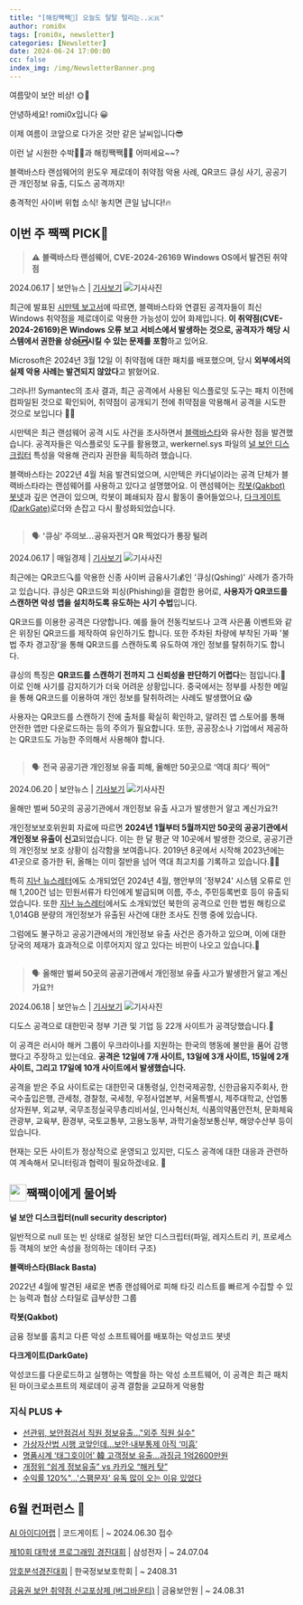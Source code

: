 ```yaml
---
title: "[해킹짹짹🐣] 오늘도 탈탈 털리는..🇰🇷"
author: romi0x
tags: [romi0x, newsletter]
categories: [Newsletter]
date: 2024-06-24 17:00:00
cc: false
index_img: /img/NewsletterBanner.png
---
```


여름맞이 보안 비상! 🌞🍉

안녕하세요! romi0x입니다 😀

이제 여름이 코앞으로 다가온 것만 같은 날씨입니다😎

이런 날 시원한 수박🍉🍉과 해킹짹짹🐣🐣 어떠세요~~?

블랙바스타 랜섬웨어의 윈도우 제로데이 취약점 악용 사례, QR코드 큐싱 사기, 공공기관 개인정보 유출, 디도스 공격까지!

충격적인 사이버 위협 소식! 놓치면 큰일 납니다!🔥


## 이번 주 짹짹 PICK🐥
> ⚠️ **블랙바스타 랜섬웨어, CVE-2024-26169 Windows OS에서 발견된 취약점**

2024.06.17 | 보안뉴스 | [기사보기](https://www.boannews.com/media/view.asp?idx=130624&direct=mobile)
![기사사진](newsletter0624/image1.png)

최근에 발표된 [시만텍 보고서](https://symantec-enterprise-blogs.security.com/threat-intelligence/black-basta-ransomware-zero-day)에 따르면, 블랙바스타와 연결된 공격자들이 최신 Windows 취약점을 제로데이로 악용한 가능성이 있어 화제입니다. **이 취약점(CVE-2024-26169)은 Windows 오류 보고 서비스에서 발생하는 것으로, 공격자가 해당 시스템에서 권한을 상승🆙시킬 수 있는 문제를 포함**하고 있어요.

Microsoft은 2024년 3월 12일 이 취약점에 대한 패치를 배포했으며, 당시 **외부에서의 실제 악용 사례는 발견되지 않았다**고 밝혔어요. 

그러나!! Symantec의 조사 결과, 최근 공격에서 사용된 익스플로잇 도구는 패치 이전에 컴파일된 것으로 확인되어, 취약점이 공개되기 전에 취약점을 악용해서 공격을 시도한 것으로 보입니다 😵‍💫

시만텍은 최근 랜섬웨어 공격 시도 사건을 조사하면서 [블랙바스타](#짹짹이에게-물어봐)와 유사한 점을 발견했습니다. 공격자들은 익스플로잇 도구를 활용했고, werkernel.sys 파일의 [널 보안 디스크립터](#짹짹이에게-물어봐) 특성을 악용해 관리자 권한을 획득하려 했습니다.

블랙바스타는 2022년 4월 처음 발견되었으며, 시만텍은 카디널이라는 공격 단체가 블랙바스타라는 랜섬웨어를 사용하고 있다고 설명했어요. 이 랜섬웨어는 [칵봇(Qakbot) 봇넷](#짹짹이에게-물어봐)과 깊은 연관이 있으며, 칵봇이 폐쇄되자 잠시 활동이 줄어들었으나, [다크게이트(DarkGate)](#짹짹이에게-물어봐)로더와 손잡고 다시 활성화되었습니다.

## 
> 🗣 **'큐싱' 주의보…공유자전거 QR 찍었다가 통장 털려**

2024.06.17 | 매일경제 | [기사보기](https://m.mk.co.kr/amp/11043900)
![기사사진](newsletter0624/image2.png)

최근에는 QR코드🔍를 악용한 신종 사이버 금융사기💰인 '큐싱(Qshing)' 사례가 증가하고 있습니다. 큐싱은 QR코드와 피싱(Phishing)을 결합한 용어로, **사용자가 QR코드를 스캔하면 악성 앱을 설치하도록 유도하는 사기 수법**입니다.

QR코드를 이용한 공격은 다양합니다. 예를 들어 전동킥보드나 고객 사은품 이벤트와 같은 위장된 QR코드를 제작하여 유인하기도 합니다. 또한 주차된 차량에 부착된 가짜 '불법 주차 경고장'을 통해 QR코드를 스캔하도록 유도하여 개인 정보를 탈취하기도 합니다.

큐싱의 특징은 **QR코드를 스캔하기 전까지 그 신뢰성을 판단하기 어렵다**는 점입니다.📱 이로 인해 사기를 감지하기가 더욱 어려운 상황입니다. 중국에서는 정부를 사칭한 메일을 통해 QR코드를 이용하여 개인 정보를 탈취하려는 사례도 발생했어요 😱

사용자는 QR코드를 스캔하기 전에 출처를 확실히 확인하고, 알려진 앱 스토어를 통해 안전한 앱만 다운로드하는 등의 주의가 필요합니다. 또한, 공공장소나 기업에서 제공하는 QR코드도 가능한 주의해서 사용해야 합니다.


## 
> 🗣 **전국 공공기관 개인정보 유출 피해, 올해만 50곳으로 ‘역대 최다’ 찍어"**

2024.06.20 | 보안뉴스 | [기사보기](https://www.boannews.com/media/view.asp?idx=130758&direct=mobile)
![기사사진](newsletter0624/image3.png)

올해만 벌써 50곳의 공공기관에서 개인정보 유출 사고가 발생한거 알고 계신가요?!

개인정보보호위원회 자료에 따르면 **2024년 1월부터 5월까지만 50곳의 공공기관에서 개인정보 유출이 신고**되었습니다. 이는 한 달 평균 약 10곳에서 발생한 것으로, 공공기관의 개인정보 보호 상황이 심각함을 보여줍니다. 2019년 8곳에서 시작해 2023년에는 41곳으로 증가한 뒤, 올해는 이미 절반을 넘어 역대 최고치를 기록하고 있습니다.🤦‍♂️

특히 [지난 뉴스레터](https://hackyboiz.github.io/2024/05/13/romi0x/newsletter0513/#-3)에도 소개되었던  2024년 4월, 행안부의 '정부24' 시스템 오류로 인해 1,200건 넘는 민원서류가 타인에게 발급되며 이름, 주소, 주민등록번호 등이 유출되었습니다. 또한 [지난 뉴스레터](https://hackyboiz.github.io/2024/05/20/clalxk/newsletter0520/#%EC%9D%B4%EB%B2%88-%EC%A3%BC-%EC%A7%B9%EC%A7%B9-PICK%F0%9F%90%A5)에서도 소개되었던 북한의 공격으로 인한 법원 해킹으로 1,014GB 분량의 개인정보가 유출된 사건에 대한 조사도 진행 중에 있습니다.

그럼에도 불구하고 공공기관에서의 개인정보 유출 사건은 증가하고 있으며, 이에 대한 당국의 제재가 효과적으로 이루어지지 않고 있다는 비판이 나오고 있습니다.📢


## 
> 🗣️ **올해만 벌써 50곳의 공공기관에서 개인정보 유출 사고가 발생한거 알고 계신가요?!**

2024.06.18 | 보안뉴스 | [기사보기](https://www.boannews.com/media/view.asp?idx=130643&direct=mobile)
![기사사진](newsletter0624/image4.png)

디도스 공격으로 대한민국 정부 기관 및 기업 등 22개 사이트가 공격당했습니다.🎯

이 공격은 러시아 해커 그룹이 우크라이나를 지원하는 한국의 행동에 불만을 품어 감행했다고 주장하고 있는데요. **공격은 12일에 7개 사이트, 13일에 3개 사이트, 15일에 2개 사이트, 그리고 17일에 10개 사이트에서 발생했습니다.**

공격을 받은 주요 사이트로는 대한민국 대통령실, 인천국제공항, 신한금융지주회사, 한국수출입은행, 관세청, 경찰청, 국세청, 우정사업본부, 서울특별시, 제주대학교, 산업통상자원부, 외교부, 국무조정실국무총리비서실, 인사혁신처, 식품의약품안전처, 문화체육관광부, 교육부, 환경부, 국토교통부, 고용노동부, 과학기술정보통신부, 해양수산부 등이 있습니다.

현재는 모든 사이트가 정상적으로 운영되고 있지만, 디도스 공격에 대한 대응과 관련하여 계속해서 모니터링과 협력이 필요하겠네요. 🤔


## 짹짹이에게 물어봐 <img src="/img/keyword.gif" width="30" height="30" style="float:left;"/>

**널 보안 디스크립터(null security descriptor)**

일반적으로 null 또는 빈 상태로 설정된 보안 디스크립터(파일, 레지스트리 키, 프로세스 등 객체의 보안 속성을 정의하는 데이터 구조)

**블랙바스타(Black Basta)**

2022년 4월에 발견된 새로운 변종 랜섬웨어로 피해 타깃 리스트를 빠르게 수집할 수 있는 능력과 협상 스타일로 급부상한 그룹

**칵봇(Qakbot)**

금융 정보를 훔치고 다른 악성 소프트웨어를 배포하는 악성코드 봇넷

**다크게이트(DarkGate)**

악성코드를 다운로드하고 실행하는 역할을 하는 악성 소프트웨어, 이 공격은 최근 패치된 마이크로소프트의 제로데이 공격 결함을 교묘하게 악용함

### 지식 PLUS ➕

- [선관위, 보안점검서 직원 정보유출…"외주 직원 실수"](https://www.yna.co.kr/view/AKR20240617160200001)
- [가상자산법 시행 코앞인데…보안·내부통제 아직 ‘미흡’](https://www.busan.com/view/busan/view.php?code=2024061716524399705)
- [명품시계 ‘태그호이어’ 韓 고객정보 유출…과징금 1억2600만원](https://www.ddaily.co.kr/page/view/2024061610443973019)
- [개정위 “쉽게 정보유출” vs 카카오 “해커 탓”](https://www.etnews.com/20240617000165)
- [수익률 120%"…'스팸문자' 유독 많이 오는 이유 있었다](https://www.hankyung.com/article/2024061849591)

## **6월 컨퍼런스** 🐥

[AI 아이디어랩](https://www.xn--ai-h41ir8ydiaw0lto5awzac9ida382tyjj.com/) | 코드게이트 | ~ 2024.06.30 접수

[제10회 대학생 프로그래밍 경진대회](https://www.codeground.org/) | 삼성전자 | ~ 24.07.04

[암호분석경진대회](https://cryptocontest.kr/challenge/) | 한국정보보호학회 | ~ 2408.31

[금융권 보안 취약점 신고포상제 (버그바운티)](http://www.itdaily.kr/news/articleView.html?idxno=223547) | 금융보안원 | ~ 24.08.31
